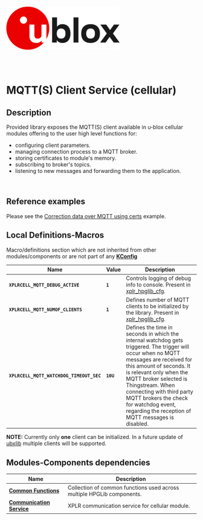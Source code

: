 ![u-blox](./../../../../media/shared/logos/ublox_logo.jpg)

<br>
<br>

# MQTT(S) Client Service (cellular)

## Description
Provided library exposes the MQTT(S) client available in u-blox cellular modules offering to the user high level functions for:
- configuring client parameters.
- managing connection process to a MQTT broker.
- storing certificates to module's memory.
- subscribing to broker's topics.
- listening to new messages and forwarding them to the application.
<br>

## Reference examples
Please see the [Correction data over MQTT using certs](./../../../../examples/cellular/02_hpg_cell_mqtt_correction_certs/) example.

## Local Definitions-Macros
Macro/definitions section which are not inherited from other modules/components or are not part of any **[KConfig](./../../../../docs/README_kconfig.md)**

Name | Value | Description
--- | --- | ---
**`XPLRCELL_MQTT_DEBUG_ACTIVE`** | **`1`** | Controls logging of debug info to console. Present in [xplr_hpglib_cfg](./../../xplr_hpglib_cfg.h).
**`XPLRCELL_MQTT_NUMOF_CLIENTS`** | **`1`** | Defines number of MQTT clients to be initialized by the library. Present in [xplr_hpglib_cfg](./../../xplr_hpglib_cfg.h).
**`XPLRCELL_MQTT_WATCHDOG_TIMEOUT_SEC`** | **`10U`** | Defines the time in seconds in which the internal watchdog gets triggered. The trigger will occur when no MQTT messages are received for this amount of seconds. It is relevant only when the MQTT broker selected is Thingstream. When connecting with third party MQTT brokers the check for watchdog event, regarding the reception of MQTT messages is disabled.<br> 
**NOTE:** Currently only **one** client can be initialized. In a future update of [ubxlib](https://www.u-blox.com/en/product/ubxlib) multiple clients will be supported.
<br>

## Modules-Components dependencies
Name | Description
--- | ---
**[Common Functions](./../common/)** | Collection of common functions used across multiple HPGLib components.
**[Communication Service](./../com_service/)** | XPLR communication service for cellular module.
<br>